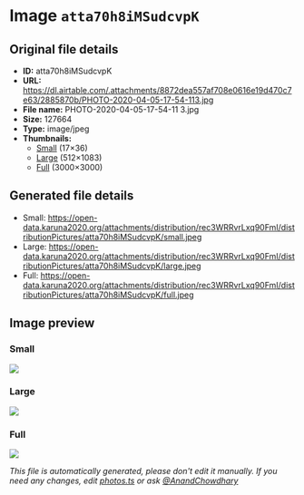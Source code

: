 # Image `atta70h8iMSudcvpK`

## Original file details

- **ID:** atta70h8iMSudcvpK
- **URL:** https://dl.airtable.com/.attachments/8872dea557af708e0616e19d470c7e63/2885870b/PHOTO-2020-04-05-17-54-113.jpg
- **File name:** PHOTO-2020-04-05-17-54-11 3.jpg
- **Size:** 127664
- **Type:** image/jpeg
- **Thumbnails:**
  - [Small](https://dl.airtable.com/.attachmentThumbnails/2639dcf54f82945d5b9f2ee8c60196e3/1700e104) (17×36)
  - [Large](https://dl.airtable.com/.attachmentThumbnails/be52bf1a750e1c18e1b2b5bf19e4b61d/b92338ac) (512×1083)
  - [Full](https://dl.airtable.com/.attachmentThumbnails/7bfdeb4414ae7aefa9ff5f9e7cb344eb/61707644) (3000×3000)

## Generated file details

- Small: https://open-data.karuna2020.org/attachments/distribution/rec3WRRvrLxq90FmI/distributionPictures/atta70h8iMSudcvpK/small.jpeg
- Large: https://open-data.karuna2020.org/attachments/distribution/rec3WRRvrLxq90FmI/distributionPictures/atta70h8iMSudcvpK/large.jpeg
- Full: https://open-data.karuna2020.org/attachments/distribution/rec3WRRvrLxq90FmI/distributionPictures/atta70h8iMSudcvpK/full.jpeg

## Image preview

### Small

![](https://open-data.karuna2020.org/attachments/distribution/rec3WRRvrLxq90FmI/distributionPictures/atta70h8iMSudcvpK/small.jpeg)

### Large

![](https://open-data.karuna2020.org/attachments/distribution/rec3WRRvrLxq90FmI/distributionPictures/atta70h8iMSudcvpK/large.jpeg)

### Full

![](https://open-data.karuna2020.org/attachments/distribution/rec3WRRvrLxq90FmI/distributionPictures/atta70h8iMSudcvpK/full.jpeg)

_This file is automatically generated, please don't edit it manually. If you need any changes, edit [photos.ts](/photos.ts) or ask [@AnandChowdhary](https://github.com/AnandChowdhary)_
